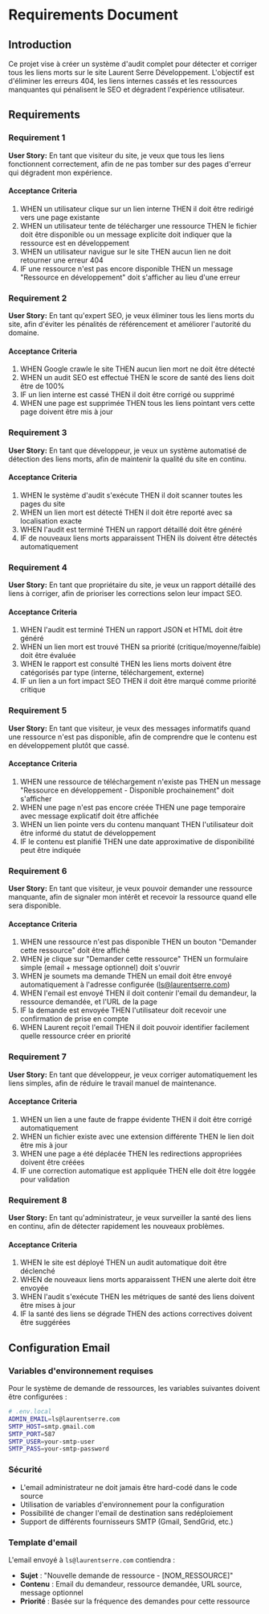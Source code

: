 # Requirements Document

## Introduction

Ce projet vise à créer un système d'audit complet pour détecter et corriger tous les liens morts sur le site Laurent Serre Développement. L'objectif est d'éliminer les erreurs 404, les liens internes cassés et les ressources manquantes qui pénalisent le SEO et dégradent l'expérience utilisateur.

## Requirements

### Requirement 1

**User Story:** En tant que visiteur du site, je veux que tous les liens fonctionnent correctement, afin de ne pas tomber sur des pages d'erreur qui dégradent mon expérience.

#### Acceptance Criteria

1. WHEN un utilisateur clique sur un lien interne THEN il doit être redirigé vers une page existante
2. WHEN un utilisateur tente de télécharger une ressource THEN le fichier doit être disponible ou un message explicite doit indiquer que la ressource est en développement
3. WHEN un utilisateur navigue sur le site THEN aucun lien ne doit retourner une erreur 404
4. IF une ressource n'est pas encore disponible THEN un message "Ressource en développement" doit s'afficher au lieu d'une erreur

### Requirement 2

**User Story:** En tant qu'expert SEO, je veux éliminer tous les liens morts du site, afin d'éviter les pénalités de référencement et améliorer l'autorité du domaine.

#### Acceptance Criteria

1. WHEN Google crawle le site THEN aucun lien mort ne doit être détecté
2. WHEN un audit SEO est effectué THEN le score de santé des liens doit être de 100%
3. IF un lien interne est cassé THEN il doit être corrigé ou supprimé
4. WHEN une page est supprimée THEN tous les liens pointant vers cette page doivent être mis à jour

### Requirement 3

**User Story:** En tant que développeur, je veux un système automatisé de détection des liens morts, afin de maintenir la qualité du site en continu.

#### Acceptance Criteria

1. WHEN le système d'audit s'exécute THEN il doit scanner toutes les pages du site
2. WHEN un lien mort est détecté THEN il doit être reporté avec sa localisation exacte
3. WHEN l'audit est terminé THEN un rapport détaillé doit être généré
4. IF de nouveaux liens morts apparaissent THEN ils doivent être détectés automatiquement

### Requirement 4

**User Story:** En tant que propriétaire du site, je veux un rapport détaillé des liens à corriger, afin de prioriser les corrections selon leur impact SEO.

#### Acceptance Criteria

1. WHEN l'audit est terminé THEN un rapport JSON et HTML doit être généré
2. WHEN un lien mort est trouvé THEN sa priorité (critique/moyenne/faible) doit être évaluée
3. WHEN le rapport est consulté THEN les liens morts doivent être catégorisés par type (interne, téléchargement, externe)
4. IF un lien a un fort impact SEO THEN il doit être marqué comme priorité critique

### Requirement 5

**User Story:** En tant que visiteur, je veux des messages informatifs quand une ressource n'est pas disponible, afin de comprendre que le contenu est en développement plutôt que cassé.

#### Acceptance Criteria

1. WHEN une ressource de téléchargement n'existe pas THEN un message "Ressource en développement - Disponible prochainement" doit s'afficher
2. WHEN une page n'est pas encore créée THEN une page temporaire avec message explicatif doit être affichée
3. WHEN un lien pointe vers du contenu manquant THEN l'utilisateur doit être informé du statut de développement
4. IF le contenu est planifié THEN une date approximative de disponibilité peut être indiquée

### Requirement 6

**User Story:** En tant que visiteur, je veux pouvoir demander une ressource manquante, afin de signaler mon intérêt et recevoir la ressource quand elle sera disponible.

#### Acceptance Criteria

1. WHEN une ressource n'est pas disponible THEN un bouton "Demander cette ressource" doit être affiché
2. WHEN je clique sur "Demander cette ressource" THEN un formulaire simple (email + message optionnel) doit s'ouvrir
3. WHEN je soumets ma demande THEN un email doit être envoyé automatiquement à l'adresse configurée (ls@laurentserre.com)
4. WHEN l'email est envoyé THEN il doit contenir l'email du demandeur, la ressource demandée, et l'URL de la page
5. IF la demande est envoyée THEN l'utilisateur doit recevoir une confirmation de prise en compte
6. WHEN Laurent reçoit l'email THEN il doit pouvoir identifier facilement quelle ressource créer en priorité

### Requirement 7

**User Story:** En tant que développeur, je veux corriger automatiquement les liens simples, afin de réduire le travail manuel de maintenance.

#### Acceptance Criteria

1. WHEN un lien a une faute de frappe évidente THEN il doit être corrigé automatiquement
2. WHEN un fichier existe avec une extension différente THEN le lien doit être mis à jour
3. WHEN une page a été déplacée THEN les redirections appropriées doivent être créées
4. IF une correction automatique est appliquée THEN elle doit être loggée pour validation

### Requirement 8

**User Story:** En tant qu'administrateur, je veux surveiller la santé des liens en continu, afin de détecter rapidement les nouveaux problèmes.

#### Acceptance Criteria

1. WHEN le site est déployé THEN un audit automatique doit être déclenché
2. WHEN de nouveaux liens morts apparaissent THEN une alerte doit être envoyée
3. WHEN l'audit s'exécute THEN les métriques de santé des liens doivent être mises à jour
4. IF la santé des liens se dégrade THEN des actions correctives doivent être suggérées

## Configuration Email

### Variables d'environnement requises

Pour le système de demande de ressources, les variables suivantes doivent être configurées :

```bash
# .env.local
ADMIN_EMAIL=ls@laurentserre.com
SMTP_HOST=smtp.gmail.com
SMTP_PORT=587
SMTP_USER=your-smtp-user
SMTP_PASS=your-smtp-password
```

### Sécurité

- L'email administrateur ne doit jamais être hard-codé dans le code source
- Utilisation de variables d'environnement pour la configuration
- Possibilité de changer l'email de destination sans redéploiement
- Support de différents fournisseurs SMTP (Gmail, SendGrid, etc.)

### Template d'email

L'email envoyé à `ls@laurentserre.com` contiendra :
- **Sujet** : "Nouvelle demande de ressource - [NOM_RESSOURCE]"
- **Contenu** : Email du demandeur, ressource demandée, URL source, message optionnel
- **Priorité** : Basée sur la fréquence des demandes pour cette ressource